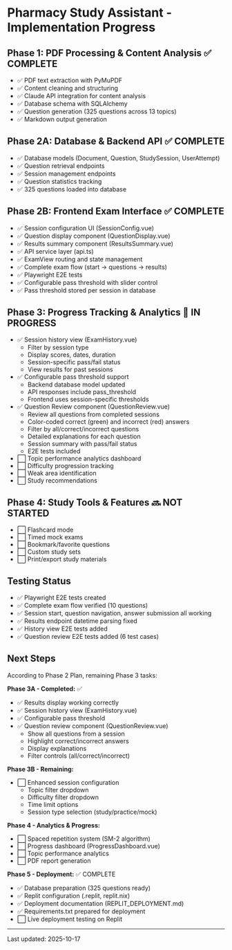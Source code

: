 # Pharmacy Study Assistant - Implementation Progress

## Phase 1: PDF Processing & Content Analysis ✅ COMPLETE
- ✅ PDF text extraction with PyMuPDF
- ✅ Content cleaning and structuring
- ✅ Claude API integration for content analysis
- ✅ Database schema with SQLAlchemy
- ✅ Question generation (325 questions across 13 topics)
- ✅ Markdown output generation

## Phase 2A: Database & Backend API ✅ COMPLETE
- ✅ Database models (Document, Question, StudySession, UserAttempt)
- ✅ Question retrieval endpoints
- ✅ Session management endpoints
- ✅ Question statistics tracking
- ✅ 325 questions loaded into database

## Phase 2B: Frontend Exam Interface ✅ COMPLETE
- ✅ Session configuration UI (SessionConfig.vue)
- ✅ Question display component (QuestionDisplay.vue)
- ✅ Results summary component (ResultsSummary.vue)
- ✅ API service layer (api.ts)
- ✅ ExamView routing and state management
- ✅ Complete exam flow (start → questions → results)
- ✅ Playwright E2E tests
- ✅ Configurable pass threshold with slider control
- ✅ Pass threshold stored per session in database

## Phase 3: Progress Tracking & Analytics 🚧 IN PROGRESS
- ✅ Session history view (ExamHistory.vue)
  - Filter by session type
  - Display scores, dates, duration
  - Session-specific pass/fail status
  - View results for past sessions
- ✅ Configurable pass threshold support
  - Backend database model updated
  - API responses include pass_threshold
  - Frontend uses session-specific thresholds
- ✅ Question Review component (QuestionReview.vue)
  - Review all questions from completed sessions
  - Color-coded correct (green) and incorrect (red) answers
  - Filter by all/correct/incorrect questions
  - Detailed explanations for each question
  - Session summary with pass/fail status
  - E2E tests included
- ⬜ Topic performance analytics dashboard
- ⬜ Difficulty progression tracking
- ⬜ Weak area identification
- ⬜ Study recommendations

## Phase 4: Study Tools & Features 🔜 NOT STARTED
- ⬜ Flashcard mode
- ⬜ Timed mock exams
- ⬜ Bookmark/favorite questions
- ⬜ Custom study sets
- ⬜ Print/export study materials

## Testing Status
- ✅ Playwright E2E tests created
- ✅ Complete exam flow verified (10 questions)
- ✅ Session start, question navigation, answer submission all working
- ✅ Results endpoint datetime parsing fixed
- ✅ History view E2E tests added
- ✅ Question review E2E tests added (6 test cases)

## Next Steps
According to Phase 2 Plan, remaining Phase 3 tasks:

**Phase 3A - Completed:** ✅
- ✅ Results display working correctly
- ✅ Session history view (ExamHistory.vue)
- ✅ Configurable pass threshold
- ✅ Question review component (QuestionReview.vue)
  - Show all questions from a session
  - Highlight correct/incorrect answers
  - Display explanations
  - Filter controls (all/correct/incorrect)

**Phase 3B - Remaining:**
- ⬜ Enhanced session configuration
  - Topic filter dropdown
  - Difficulty filter dropdown
  - Time limit options
  - Session type selection (study/practice/mock)

**Phase 4 - Analytics & Progress:**
- ⬜ Spaced repetition system (SM-2 algorithm)
- ⬜ Progress dashboard (ProgressDashboard.vue)
- ⬜ Topic performance analytics
- ⬜ PDF report generation

**Phase 5 - Deployment:** ✅ COMPLETE
- ✅ Database preparation (325 questions ready)
- ✅ Replit configuration (.replit, replit.nix)
- ✅ Deployment documentation (REPLIT_DEPLOYMENT.md)
- ✅ Requirements.txt prepared for deployment
- ⬜ Live deployment testing on Replit

---
Last updated: 2025-10-17

